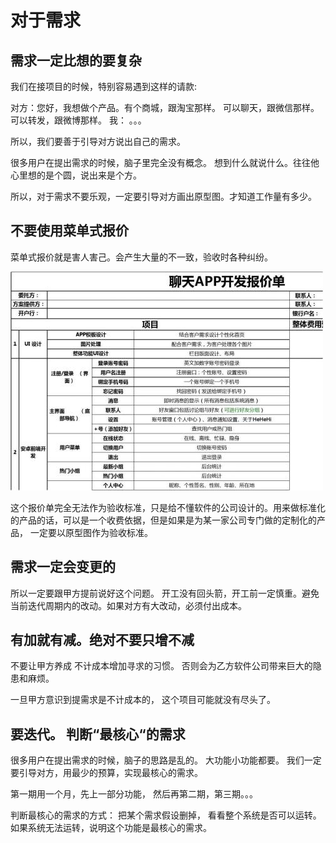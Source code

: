 # 对于需求


## 需求一定比想的要复杂

我们在接项目的时候，特别容易遇到这样的请款:

对方：您好，我想做个产品。有个商城，跟淘宝那样。 可以聊天，跟微信那样。 可以转发，跟微博那样。
我： 。。。 

所以，我们要善于引导对方说出自己的需求。

很多用户在提出需求的时候，脑子里完全没有概念。 想到什么就说什么。往往他心里想的是个圆，说出来是个方。

所以，对于需求不要乐观，一定要引导对方画出原型图。才知道工作量有多少。

## 不要使用菜单式报价

菜单式报价就是害人害己。会产生大量的不一致，验收时各种纠纷。

![报价](images/bao_jia.jpg)

这个报价单完全无法作为验收标准，只是给不懂软件的公司设计的。用来做标准化的产品的话，可以是一个收费依据，但是如果是为某一家公司专门做的定制化的产品， 
一定要以原型图作为验收标准。

## 需求一定会变更的

所以一定要跟甲方提前说好这个问题。 开工没有回头箭，开工前一定慎重。避免当前迭代周期内的改动。如果对方有大改动，必须付出成本。

## 有加就有减。绝对不要只增不减

不要让甲方养成 不计成本增加寻求的习惯。 否则会为乙方软件公司带来巨大的隐患和麻烦。 

一旦甲方意识到提需求是不计成本的， 这个项目可能就没有尽头了。

## 要迭代。 判断“最核心“的需求

很多用户在提出需求的时候，脑子的思路是乱的。 大功能小功能都要。 我们一定要引导对方，用最少的预算，实现最核心的需求。 

第一期用一个月，先上一部分功能， 然后再第二期，第三期。。。

判断最核心的需求的方式： 把某个需求假设删掉， 看看整个系统是否可以运转。如果系统无法运转，说明这个功能是最核心的需求。

